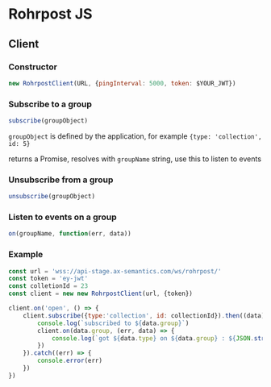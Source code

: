 # Rohrpost JS

## Client

### Constructor

```javascript
new RohrpostClient(URL, {pingInterval: 5000, token: $YOUR_JWT})
```

### Subscribe to a group

```javascript
subscribe(groupObject)
```
`groupObject` is defined by the application, for example `{type: 'collection', id: 5}`

returns a Promise, resolves with `groupName` string, use this to listen to events

### Unsubscribe from a group

```javascript
unsubscribe(groupObject)
```

### Listen to events on a group

```javascript
on(groupName, function(err, data))
```

### Example

```javascript
const url = 'wss://api-stage.ax-semantics.com/ws/rohrpost/'
const token = 'ey-jwt'
const colletionId = 23
const client = new new RohrpostClient(url, {token})

client.on('open', () => {
	client.subscribe({type:'collection', id: collectionId}).then((data) => {
		console.log(`subscribed to ${data.group}`)
		client.on(data.group, (err, data) => {
			console.log(`got ${data.type} on ${data.group} : ${JSON.stringify(data.object)}`)
		})
	}).catch((err) => {
		console.error(err)
	})
})

```
